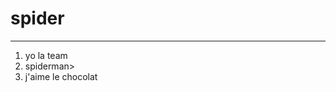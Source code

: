 # spider
----------------------------------

1. yo la team
2. spiderman>
3. j'aime le chocolat 
   
